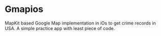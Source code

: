 Gmapios
=======

MapKit based Google Map implementation in iOs to get crime records in USA. A simple practice app with least piece of code.